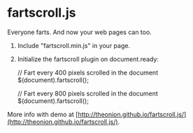 # fartscroll.js

Everyone farts. And now your web pages can too.

1. Include "fartscroll.min.js" in your page.
2. Initialize the fartscroll plugin on document.ready:

    // Fart every 400 pixels scrolled in the document
    $(document).fartscroll(); 

    // Fart every 800 pixels scrolled in the document
    $(document).fartscroll();
    
More info with demo at [http://theonion.github.io/fartscroll.js/](http://theonion.github.io/fartscroll.js/).
